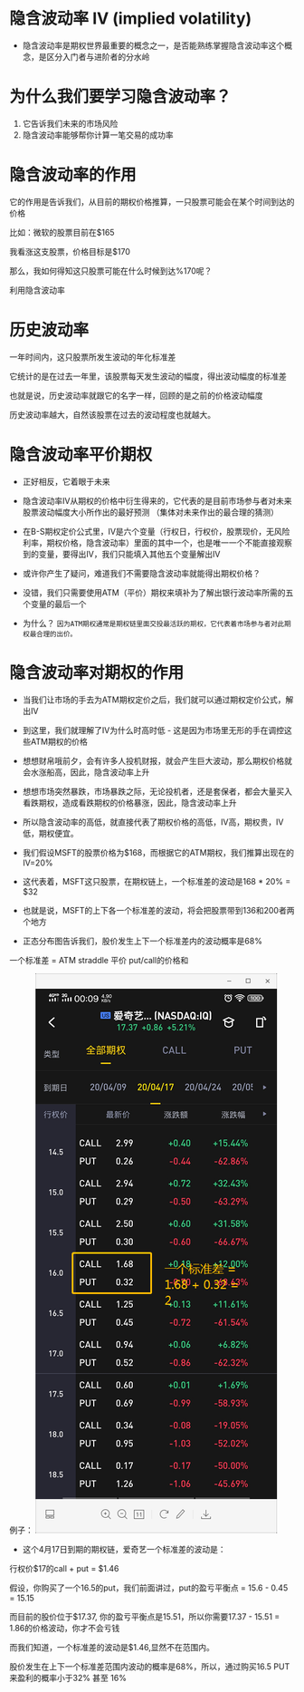 

# 隐含波动率 IV (implied volatility)

- 隐含波动率是期权世界最重要的概念之一，是否能熟练掌握隐含波动率这个概念，是区分入门者与进阶者的分水岭

# 为什么我们要学习隐含波动率？

1. 它告诉我们未来的市场风险
2. 隐含波动率能够帮你计算一笔交易的成功率

# 隐含波动率的作用

它的作用是告诉我们，从目前的期权价格推算，一只股票可能会在某个时间到达的价格

比如：微软的股票目前在$165

我看涨这支股票，价格目标是$170

那么，我如何得知这只股票可能在什么时候到达%170呢？

利用隐含波动率

# 历史波动率

一年时间内，这只股票所发生波动的年化标准差

它统计的是在过去一年里，该股票每天发生波动的幅度，得出波动幅度的标准差

也就是说，历史波动率就跟它的名字一样，回顾的是之前的价格波动幅度

历史波动率越大，自然该股票在过去的波动程度也就越大。


# 隐含波动率平价期权

- 正好相反，它着眼于未来
- 隐含波动率IV从期权的价格中衍生得来的，它代表的是目前市场参与者对未来股票波动幅度大小所作出的最好预测 （集体对未来作出的最合理的猜测）

- 在B-S期权定价公式里，IV是六个变量（行权日，行权价，股票现价，无风险利率，期权价格，隐含波动率）里面的其中一个，也是唯一一个不能直接观察到的变量，要得出IV，我们只能填入其他五个变量解出IV

- 或许你产生了疑问，难道我们不需要隐含波动率就能得出期权价格？

- 没错，我们只需要使用ATM（平价）期权来填补为了解出银行波动率所需的五个变量的最后一个
- 为什么？
`因为ATM期权通常是期权链里面交投最活跃的期权，它代表着市场参与者对此期权最合理的出价。`


# 隐含波动率对期权的作用

- 当我们让市场的手去为ATM期权定价之后，我们就可以通过期权定价公式，解出IV

- 到这里，我们就理解了IV为什么时高时低 - 这是因为市场里无形的手在调控这些ATM期权的价格

- 想想财帛哦前夕，会有许多人投机财报，就会产生巨大波动，那么期权价格就会水涨船高，因此，隐含波动率上升

- 想想市场突然暴跌，市场暴跌之际，无论投机者，还是套保者，都会大量买入看跌期权，造成看跌期权的价格暴涨，因此，隐含波动率上升

- 所以隐含波动率的高低，就直接代表了期权价格的高低，IV高，期权贵，IV低，期权便宜。



- 我们假设MSFT的股票价格为$168，而根据它的ATM期权，我们推算出现在的IV=20%

- 这代表着，MSFT这只股票，在期权链上，一个标准差的波动是168 * 20% = $32

- 也就是说，MSFT的上下各一个标准差的波动，将会把股票带到136和200者两个地方

- 正态分布图告诉我们，股价发生上下一个标准差内的波动概率是68%


一个标准差 = ATM straddle 平价  put/call的价格和

例子：
![Image](../assets/img/标准差.png)


- 这个4月17日到期的期权链，爱奇艺一个标准差的波动是：

行权价$17的call + put = $1.46



假设，你购买了一个16.5的put，我们前面讲过，put的盈亏平衡点 = 15.6 - 0.45
= 15.15

而目前的股价位于$17.37, 你的盈亏平衡点是15.51，所以你需要17.37 - 15.51 = 1.86的价格波动，你才不会亏钱

而我们知道，一个标准差的波动是$1.46,显然不在范围内。

股价发生在上下一个标准差范围内波动的概率是68%，所以，通过购买16.5 PUT来盈利的概率小于32% 甚至 16%

